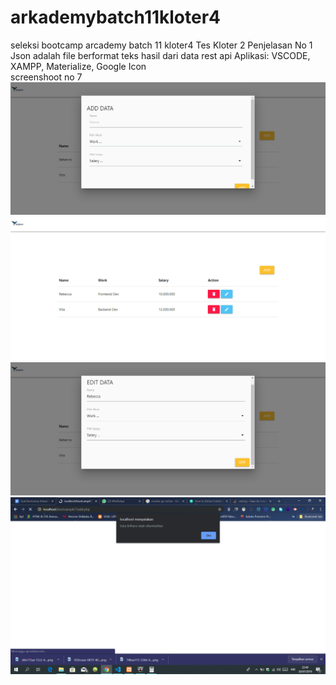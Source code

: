 # arkademybatch11kloter4
seleksi bootcamp arcademy batch 11 kloter4
Tes Kloter 2 Penjelasan No 1 <br>
Json adalah file berformat teks hasil dari data rest api 
Aplikasi: VSCODE, XAMPP, Materialize, Google Icon <br>
screenshoot no 7
<img src="https://github.com/brillianodhiya/arkademybatch11kloter4/blob/master/7/1.png" >
<img src="https://github.com/brillianodhiya/arkademybatch11kloter4/blob/master/7/2.png" >
<img src="https://github.com/brillianodhiya/arkademybatch11kloter4/blob/master/7/3.png" >
<img src="https://github.com/brillianodhiya/arkademybatch11kloter4/blob/master/7/4.png" >
